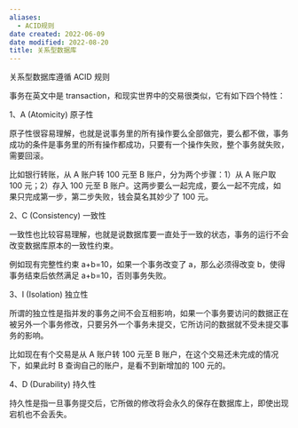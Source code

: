 ```yaml
---
aliases:
  - ACID规则
date created: 2022-06-09
date modified: 2022-08-20
title: 关系型数据库
---
```


关系型数据库遵循 ACID 规则

事务在英文中是 transaction，和现实世界中的交易很类似，它有如下四个特性：

1、A (Atomicity) 原子性

原子性很容易理解，也就是说事务里的所有操作要么全部做完，要么都不做，事务成功的条件是事务里的所有操作都成功，只要有一个操作失败，整个事务就失败，需要回滚。

比如银行转账，从 A 账户转 100 元至 B 账户，分为两个步骤：1）从 A 账户取 100 元；2）存入 100 元至 B 账户。这两步要么一起完成，要么一起不完成，如果只完成第一步，第二步失败，钱会莫名其妙少了 100 元。

2、C (Consistency) 一致性

一致性也比较容易理解，也就是说数据库要一直处于一致的状态，事务的运行不会改变数据库原本的一致性约束。

例如现有完整性约束 a+b=10，如果一个事务改变了 a，那么必须得改变 b，使得事务结束后依然满足 a+b=10，否则事务失败。

3、I (Isolation) 独立性

所谓的独立性是指并发的事务之间不会互相影响，如果一个事务要访问的数据正在被另外一个事务修改，只要另外一个事务未提交，它所访问的数据就不受未提交事务的影响。

比如现在有个交易是从 A 账户转 100 元至 B 账户，在这个交易还未完成的情况下，如果此时 B 查询自己的账户，是看不到新增加的 100 元的。

4、D (Durability) 持久性

持久性是指一旦事务提交后，它所做的修改将会永久的保存在数据库上，即使出现宕机也不会丢失。
